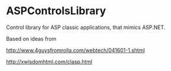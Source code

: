 ASPControlsLibrary
==================

Control library for ASP classic applications, that mimics ASP.NET.

Based on ideas from 

http://www.4guysfromrolla.com/webtech/041601-1.shtml

http://xwisdomhtml.com/clasp.html
